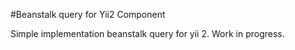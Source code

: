 #Beanstalk query for Yii2 Component

Simple implementation beanstalk query for yii 2.
Work in progress.